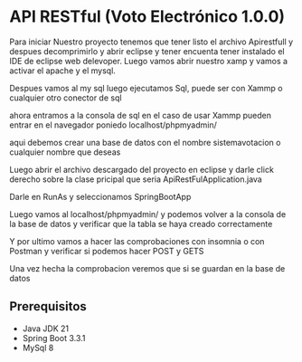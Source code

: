 # API RESTful  (Voto Electrónico 1.0.0)
Para iniciar Nuestro proyecto tenemos que tener listo el archivo Apirestfull y despues decomprimirlo y abrir eclipse y tener encuenta tener instalado el 
IDE de eclipse web delevoper. Luego vamos abrir nuestro xamp y vamos a activar el apache y el mysql.

Despues vamos al my sql luego ejecutamos Sql, puede ser con Xammp o cualquier otro conector de sql

ahora entramos a la consola de sql en el caso de usar Xammp pueden entrar en el navegador poniedo localhost/phpmyadmin/

aqui debemos crear una base de datos con el nombre sistemavotacion o cualquier nombre que deseas 

Luego abrir el archivo descargado del proyecto en eclipse y darle click derecho sobre la clase pricipal que seria ApiRestFulApplication.java

Darle en RunAs y seleccionamos SpringBootApp

Luego vamos al localhost/phpmyadmin/ y podemos volver a la consola de la base de datos y verificar que la tabla se haya creado correctamente

Y por ultimo  vamos a hacer las comprobaciones con insomnia o con Postman y verificar si podemos hacer POST y GETS

Una vez hecha la comprobacion veremos que si se guardan en la base de datos

## Prerequisitos
- Java JDK 21
- Spring Boot 3.3.1
- MySql 8

